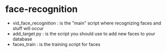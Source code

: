 # face-recognition 

- vid_face_recognition : is the "main" script where recognizing faces and stuff will occur
- add_target.py        : is the script you should use to add new faces to your database
- faces_train          : is the training script for faces
